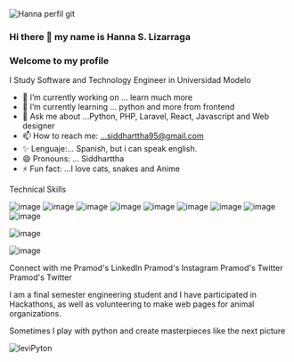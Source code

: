 
![Hanna perfil git](https://user-images.githubusercontent.com/32374669/155649798-62f3e8e5-37d3-4e4d-987f-d6197faed19e.gif)

### Hi there 👋 my name is Hanna S. Lizarraga
### Welcome to my profile

<!--
**HannaSiddharttha/HannaSiddharttha** is a ✨ _special_ ✨ repository because its `README.md` (this file) appears on your GitHub profile.



- 🔭 I’m currently working on ... learn much more 
- 🌱 I’m currently learning ... python and more from frontend
- 💬 Ask me about ...Python, PHP, Laravel, React, Javascript and Web designer
- 📫 How to reach me: ...siddharttha95@gmail.com
- 😄 Pronouns: ...Spanish, but i can speak english
- ⚡ Fun fact: ...I love cats, snakes and Anime 
-->
I Study Software and Technology Engineer in Universidad Modelo

- 🔭 I’m currently working on ... learn much more 
- 🌱 I’m currently learning ... python and more from frontend
- 💬 Ask me about ...Python, PHP, Laravel, React, Javascript and Web designer
- 📫 How to reach me: ...siddharttha95@gmail.com
- ✨ Lenguaje:... Spanish, but i can speak english.
- 😄 Pronouns: ... Siddharttha
- ⚡ Fun fact: ...I love cats, snakes and Anime 

Technical Skills

![image](https://user-images.githubusercontent.com/32374669/155650704-b256cfd3-69a1-469c-968d-a6974fac3c9d.png)
![image](https://user-images.githubusercontent.com/32374669/155650861-e16738e2-49cf-4bb0-9313-7f1f2ba0210e.png)
![image](https://user-images.githubusercontent.com/32374669/155650877-2e83c895-f937-4b94-aecc-298b9696d20f.png)
![image](https://user-images.githubusercontent.com/32374669/155650894-5db8c974-d4df-45ad-9b61-1316fa33deb0.png)
![image](https://user-images.githubusercontent.com/32374669/155650904-a26939c8-8d89-4b8b-a1aa-9b4a3b17a1f9.png)
![image](https://user-images.githubusercontent.com/32374669/155650968-fb53b795-be1d-444d-ac77-54ba83026676.png)
![image](https://user-images.githubusercontent.com/32374669/155650983-17061108-62b4-4c13-a39b-c7d8952395b9.png)
![image](https://user-images.githubusercontent.com/32374669/155651003-3a3a4c88-23e7-47ec-a7c9-04239fdb063b.png)
![image](https://user-images.githubusercontent.com/32374669/155651018-5ddaa53e-2bac-4963-9c36-7269ab18f363.png)




![image](https://user-images.githubusercontent.com/32374669/155651062-4f160e44-412c-42dd-936e-47f6d1850afe.png)

![image](https://user-images.githubusercontent.com/32374669/155651167-f3e3198f-f0eb-489a-bb3d-52b48fdbafb0.png)


Connect with me
Pramod's LinkedIn     Pramod's Instagram     Pramod's Twitter     Pramod's Twitter


I am a final semester engineering student and I have participated in Hackathons, as well as volunteering to make web pages for animal organizations.
            
Sometimes I play with python and create masterpieces like the next picture
            
![leviPyton](https://user-images.githubusercontent.com/32374669/155648281-1850e6bc-7862-4728-910f-d749da5cf225.png)

         
